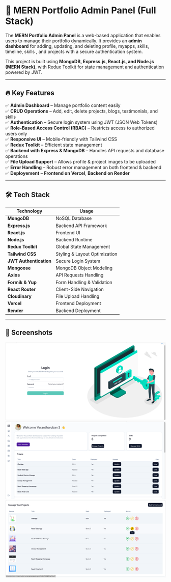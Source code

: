 # 🚀 MERN Portfolio Admin Panel (Full Stack)

The **MERN Portfolio Admin Panel** is a web-based application that enables users to manage their portfolio dynamically. It provides an **admin dashboard** for adding, updating, and deleting profile, myapps, skills, timeline, skills , and projects with a secure authentication system.

This project is built using **MongoDB, Express.js, React.js, and Node.js (MERN Stack)**, with Redux Toolkit for state management and authentication powered by JWT.

---

## 🔥 **Key Features**

✅ **Admin Dashboard** – Manage portfolio content easily  
✅ **CRUD Operations** – Add, edit, delete projects, blogs, testimonials, and skills  
✅ **Authentication** – Secure login system using JWT (JSON Web Tokens)  
✅ **Role-Based Access Control (RBAC)** – Restricts access to authorized users only  
✅ **Responsive UI** – Mobile-friendly with Tailwind CSS  
✅ **Redux Toolkit** – Efficient state management  
✅ **Backend with Express & MongoDB** – Handles API requests and database operations  
✅ **File Upload Support** – Allows profile & project images to be uploaded  
✅ **Error Handling** – Robust error management on both frontend & backend  
✅ **Deployement** – **Frontend on Vercel**, **Backend on Render**  

---

## 🛠️ **Tech Stack**

| Technology        | Usage                                |
|------------------|-----------------------------------|
| **MongoDB**      | NoSQL Database                     |
| **Express.js**   | Backend API Framework             |
| **React.js**     | Frontend UI                        |
| **Node.js**      | Backend Runtime                   |
| **Redux Toolkit** | Global State Management          |
| **Tailwind CSS**  | Styling & Layout Optimization    |
| **JWT Authentication** | Secure Login System        |
| **Mongoose**     | MongoDB Object Modeling           |
| **Axios**        | API Requests Handling            |
| **Formik & Yup** | Form Handling & Validation       |
| **React Router** | Client-Side Navigation           |
| **Cloudinary** | File Upload Handling      |
| **Vercel**       | Frontend Deployment               |
| **Render**       | Backend Deployment               |

---

## 📸 Screenshots
![Portfolio Login Page Preview](./src/assets/LoginPage.png)
![Portfolio Admin Dashboard Preview](./src/assets/AdminDashboard.png)
![Portfolio Manage Project Preview](./src/assets/ManageProject.png)
